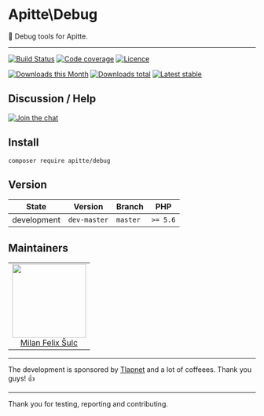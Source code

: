 # Apitte\Debug

:wrench: Debug tools for Apitte. 

-----

[![Build Status](https://img.shields.io/travis/apitte/debug.svg?style=flat-square)](https://travis-ci.org/apitte/debug)
[![Code coverage](https://img.shields.io/coveralls/apitte/debug.svg?style=flat-square)](https://coveralls.io/r/apitte/debug)
[![Licence](https://img.shields.io/packagist/l/apitte/debug.svg?style=flat-square)](https://packagist.org/packages/apitte/debug)

[![Downloads this Month](https://img.shields.io/packagist/dm/apitte/debug.svg?style=flat-square)](https://packagist.org/packages/apitte/debug)
[![Downloads total](https://img.shields.io/packagist/dt/apitte/debug.svg?style=flat-square)](https://packagist.org/packages/apitte/debug)
[![Latest stable](https://img.shields.io/packagist/v/apitte/debug.svg?style=flat-square)](https://packagist.org/packages/apitte/debug)

## Discussion / Help

[![Join the chat](https://img.shields.io/gitter/room/apitte/apitte.svg?style=flat-square)](http://bit.ly/apittegitter)

## Install

```
composer require apitte/debug
```

## Version

| State       | Version      | Branch   | PHP      |
|-------------|--------------|----------|----------|
| development | `dev-master` | `master` | `>= 5.6` |

## Maintainers

<table>
  <tbody>
    <tr>
      <td align="center">
        <a href="https://github.com/f3l1x">
            <img width="150" height="150" src="https://avatars2.githubusercontent.com/u/538058?v=3&s=150">
        </a>
        </br>
        <a href="https://github.com/f3l1x">Milan Felix Šulc</a>
      </td>
    </tr>
  <tbody>
</table>

-----

The development is sponsored by [Tlapnet](http://www.tlapnet.cz) and a lot of coffeees. Thank you guys! :+1:

-----

Thank you for testing, reporting and contributing.
